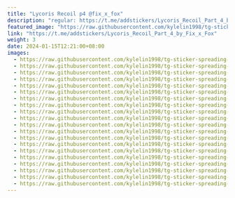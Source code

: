 ```yaml
---
title: "Lycoris Recoil p4 @fix_x_fox"
description: "regular: https://t.me/addstickers/Lycoris_Recoil_Part_4_by_Fix_x_Fox"
featured_image: "https://raw.githubusercontent.com/kylelin1998/tg-sticker-spreading-worldwide-images/main/img/9f32b729-aeb1-4212-b692-5719dc15e836.jpg"
link: "https://t.me/addstickers/Lycoris_Recoil_Part_4_by_Fix_x_Fox"
weight: 3
date: 2024-01-15T12:21:00+08:00
images:
  - https://raw.githubusercontent.com/kylelin1998/tg-sticker-spreading-worldwide-images/main/img/9f32b729-aeb1-4212-b692-5719dc15e836.jpg
  - https://raw.githubusercontent.com/kylelin1998/tg-sticker-spreading-worldwide-images/main/img/c9417378-bd19-4ee7-b64d-1c59c323d29a.jpg
  - https://raw.githubusercontent.com/kylelin1998/tg-sticker-spreading-worldwide-images/main/img/a2b09fdf-84ba-4781-aff4-4656e8ce0a26.jpg
  - https://raw.githubusercontent.com/kylelin1998/tg-sticker-spreading-worldwide-images/main/img/08aa64ec-2371-4878-b5f5-95639d8e5fdd.jpg
  - https://raw.githubusercontent.com/kylelin1998/tg-sticker-spreading-worldwide-images/main/img/b809da1b-c8c1-428f-b437-62ebdf77c2d8.jpg
  - https://raw.githubusercontent.com/kylelin1998/tg-sticker-spreading-worldwide-images/main/img/e5140786-b8ea-4c10-9c0a-e9ee75207607.jpg
  - https://raw.githubusercontent.com/kylelin1998/tg-sticker-spreading-worldwide-images/main/img/b89a888f-acd9-404c-86bc-e2b34cd4f1c9.jpg
  - https://raw.githubusercontent.com/kylelin1998/tg-sticker-spreading-worldwide-images/main/img/3816b33b-de35-4f4e-8c3d-7015f7c44825.jpg
  - https://raw.githubusercontent.com/kylelin1998/tg-sticker-spreading-worldwide-images/main/img/acdc6ef9-9ea2-4add-809a-6b91e3ebe030.jpg
  - https://raw.githubusercontent.com/kylelin1998/tg-sticker-spreading-worldwide-images/main/img/cfc51840-d94f-482c-ab1e-6e8e94267185.jpg
  - https://raw.githubusercontent.com/kylelin1998/tg-sticker-spreading-worldwide-images/main/img/2941eec6-c01f-4a33-81b4-818c091d1420.jpg
  - https://raw.githubusercontent.com/kylelin1998/tg-sticker-spreading-worldwide-images/main/img/c160f5fa-0631-447d-a6e9-26e6bb72d5fa.jpg
  - https://raw.githubusercontent.com/kylelin1998/tg-sticker-spreading-worldwide-images/main/img/d2dbd3d5-4eb6-4443-97ec-d30f5627bc00.jpg
  - https://raw.githubusercontent.com/kylelin1998/tg-sticker-spreading-worldwide-images/main/img/a7d29afa-92cc-4378-bf7e-8a1536bb1b63.jpg
  - https://raw.githubusercontent.com/kylelin1998/tg-sticker-spreading-worldwide-images/main/img/006737ee-80cd-4cbc-874c-9bed66fe244f.jpg
  - https://raw.githubusercontent.com/kylelin1998/tg-sticker-spreading-worldwide-images/main/img/0eb9c4bd-3093-4ffa-a3f6-1d6cc2382934.jpg
  - https://raw.githubusercontent.com/kylelin1998/tg-sticker-spreading-worldwide-images/main/img/16cffa91-ae28-42c3-959c-51f39b7ea144.jpg
  - https://raw.githubusercontent.com/kylelin1998/tg-sticker-spreading-worldwide-images/main/img/76214de7-dcfb-4538-a7a4-701df82ac11e.jpg
  - https://raw.githubusercontent.com/kylelin1998/tg-sticker-spreading-worldwide-images/main/img/774d65ed-c118-4f09-bdf0-cc27da179138.jpg
  - https://raw.githubusercontent.com/kylelin1998/tg-sticker-spreading-worldwide-images/main/img/5a00f0c1-02b1-4661-a459-53b3119d2915.jpg
---
```

